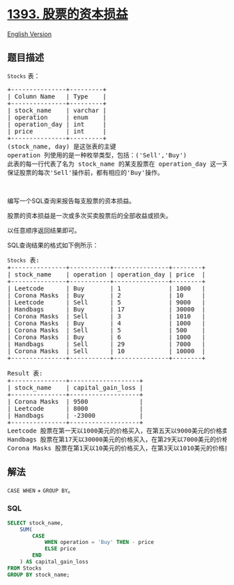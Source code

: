# [1393. 股票的资本损益](https://leetcode.cn/problems/capital-gainloss)

[English Version](/solution/1300-1399/1393.Capital%20GainLoss/README_EN.md)

## 题目描述

<!-- 这里写题目描述 -->

<p><code>Stocks</code>&nbsp;表：</p>

<pre>+---------------+---------+
| Column Name   | Type    |
+---------------+---------+
| stock_name    | varchar |
| operation     | enum    |
| operation_day | int     |
| price         | int     |
+---------------+---------+
(stock_name, day) 是这张表的主键
operation 列使用的是一种枚举类型，包括：(&#39;Sell&#39;,&#39;Buy&#39;)
此表的每一行代表了名为 stock_name 的某支股票在 operation_day 这一天的操作价格。
保证股票的每次&#39;Sell&#39;操作前，都有相应的&#39;Buy&#39;操作。
</pre>

<p>&nbsp;</p>

<p>编写一个SQL查询来报告每支股票的资本损益。</p>

<p>股票的资本损益是一次或多次买卖股票后的全部收益或损失。</p>

<p>以任意顺序返回结果即可。</p>

<p>SQL查询结果的格式如下例所示：</p>

<pre><code>Stocks</code> 表:
+---------------+-----------+---------------+--------+
| stock_name    | operation | operation_day | price  |
+---------------+-----------+---------------+--------+
| Leetcode      | Buy       | 1             | 1000   |
| Corona Masks  | Buy       | 2             | 10     |
| Leetcode      | Sell      | 5             | 9000   |
| Handbags      | Buy       | 17            | 30000  |
| Corona Masks  | Sell      | 3             | 1010   |
| Corona Masks  | Buy       | 4             | 1000   |
| Corona Masks  | Sell      | 5             | 500    |
| Corona Masks  | Buy       | 6             | 1000   |
| Handbags      | Sell      | 29            | 7000   |
| Corona Masks  | Sell      | 10            | 10000  |
+---------------+-----------+---------------+--------+

Result 表:
+---------------+-------------------+
| stock_name    | capital_gain_loss |
+---------------+-------------------+
| Corona Masks  | 9500              |
| Leetcode      | 8000              |
| Handbags      | -23000            |
+---------------+-------------------+
Leetcode 股票在第一天以1000美元的价格买入，在第五天以9000美元的价格卖出。资本收益=9000-1000=8000美元。
Handbags 股票在第17天以30000美元的价格买入，在第29天以7000美元的价格卖出。资本损失=7000-30000=-23000美元。
Corona Masks 股票在第1天以10美元的价格买入，在第3天以1010美元的价格卖出。在第4天以1000美元的价格再次购买，在第5天以500美元的价格出售。最后，它在第6天以1000美元的价格被买走，在第10天以10000美元的价格被卖掉。资本损益是每次（&rsquo;Buy&#39;-&gt;&#39;Sell&#39;）操作资本收益或损失的和=（1010-10）+（500-1000）+（10000-1000）=1000-500+9000=9500美元。
</pre>

## 解法

<!-- 这里可写通用的实现逻辑 -->

`CASE WHEN` + `GROUP BY`。

<!-- tabs:start -->

### **SQL**

```sql
SELECT stock_name,
    SUM(
        CASE
            WHEN operation = 'Buy' THEN - price
            ELSE price
        END
    ) AS capital_gain_loss
FROM Stocks
GROUP BY stock_name;
```

<!-- tabs:end -->
